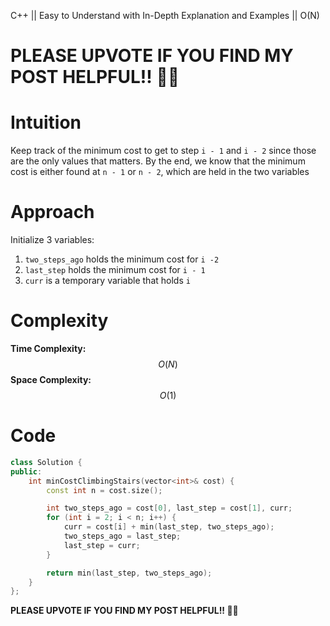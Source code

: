 C++ || Easy to Understand with In-Depth Explanation and Examples || O(N)

# PLEASE UPVOTE IF YOU FIND MY POST HELPFUL!! 🥺😁

# Intuition

Keep track of the minimum cost to get to step `i - 1` and `i - 2` since those are the only values that matters. By the end, we know that the minimum cost is either found at `n - 1` or `n - 2`, which are held in the two variables

# Approach

Initialize 3 variables:

1. `two_steps_ago` holds the minimum cost for `i -2`
2. `last_step` holds the minimum cost for `i - 1`
3. `curr` is a temporary variable that holds `i`

# Complexity

**Time Complexity:** $$O(N)$$
**Space Complexity:** $$O(1)$$

# Code

```c++
class Solution {
public:
    int minCostClimbingStairs(vector<int>& cost) {
        const int n = cost.size();

        int two_steps_ago = cost[0], last_step = cost[1], curr;
        for (int i = 2; i < n; i++) {
            curr = cost[i] + min(last_step, two_steps_ago);
            two_steps_ago = last_step;
            last_step = curr;
        }

        return min(last_step, two_steps_ago);
    }
};
```

**PLEASE UPVOTE IF YOU FIND MY POST HELPFUL!! 🥺😁**